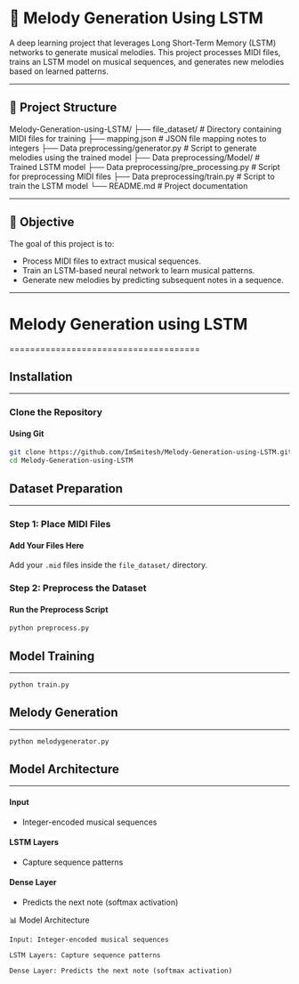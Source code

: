 # 🎵 Melody Generation Using LSTM

A deep learning project that leverages Long Short-Term Memory (LSTM) networks to generate musical melodies. This project processes MIDI files, trains an LSTM model on musical sequences, and generates new melodies based on learned patterns.

---

## 📁 Project Structure

Melody-Generation-using-LSTM/
├── file_dataset/ # Directory containing MIDI files for training
├── mapping.json # JSON file mapping notes to integers
├── Data preprocessing/generator.py # Script to generate melodies using the trained model
├── Data preprocessing/Model/ # Trained LSTM model
├── Data preprocessing/pre_processing.py # Script for preprocessing MIDI files
├── Data preprocessing/train.py # Script to train the LSTM model
└── README.md # Project documentation

---

## 🎯 Objective

The goal of this project is to:

- Process MIDI files to extract musical sequences.
- Train an LSTM-based neural network to learn musical patterns.
- Generate new melodies by predicting subsequent notes in a sequence.

---

# Melody Generation using LSTM
=====================================

## Installation
---------------

### Clone the Repository
#### Using Git
```bash
git clone https://github.com/ImSmitesh/Melody-Generation-using-LSTM.git
cd Melody-Generation-using-LSTM
```

## Dataset Preparation
----------------------

### Step 1: Place MIDI Files
#### Add Your Files Here
Add your `.mid` files inside the `file_dataset/` directory.

### Step 2: Preprocess the Dataset
#### Run the Preprocess Script
```bash
python preprocess.py
```

## Model Training
----------------

```bash
python train.py
```

## Melody Generation
-------------------

```bash
python melodygenerator.py
```

## Model Architecture
---------------------

#### Input
*   Integer-encoded musical sequences

#### LSTM Layers
*   Capture sequence patterns

#### Dense Layer
*   Predicts the next note (softmax activation)



📊 Model Architecture

    Input: Integer-encoded musical sequences

    LSTM Layers: Capture sequence patterns

    Dense Layer: Predicts the next note (softmax activation)